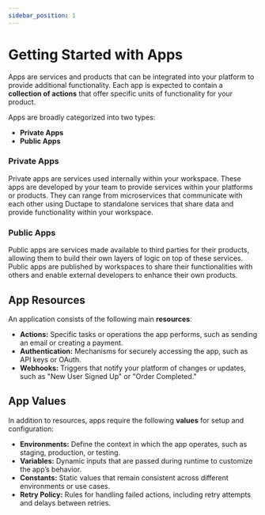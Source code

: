 ```yaml
---
sidebar_position: 1
---
```


# Getting Started with Apps

Apps are services and products that can be integrated into your platform to provide additional functionality. Each app is expected to contain a **collection of actions** that offer specific units of functionality for your product.  

Apps are broadly categorized into two types:  

- **Private Apps**  
- **Public Apps**  

### **Private Apps**  
Private apps are services used internally within your workspace. These apps are developed by your team to provide services within your platforms or products. They can range from microservices that communicate with each other using Ductape to standalone services that share data and provide functionality within your workspace.  

### **Public Apps**  
Public apps are services made available to third parties for their products, allowing them to build their own layers of logic on top of these services. Public apps are published by workspaces to share their functionalities with others and enable external developers to enhance their own products.  


## App Resources  

An application consists of the following main **resources**:  

- **Actions:** Specific tasks or operations the app performs, such as sending an email or creating a payment.  
- **Authentication:** Mechanisms for securely accessing the app, such as API keys or OAuth.  
- **Webhooks:** Triggers that notify your platform of changes or updates, such as "New User Signed Up" or "Order Completed."

## App Values  

In addition to resources, apps require the following **values** for setup and configuration:  

- **Environments:** Define the context in which the app operates, such as staging, production, or testing.  
- **Variables:** Dynamic inputs that are passed during runtime to customize the app’s behavior.  
- **Constants:** Static values that remain consistent across different environments or use cases.  
- **Retry Policy:** Rules for handling failed actions, including retry attempts and delays between retries.  
